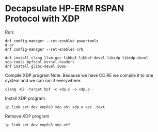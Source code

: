 # Decapsulate HP-ERM RSPAN Protocol with XDP


Run:

```
dnf config-manager --set-enabled powertools
# or
dnf config-manager --set-enabled crb
```
```
dnf install clang llvm gcc libbpf libbpf-devel libxdp libxdp-devel xdp-tools bpftool kernel-headers
dnf install glibc-devel.i686
```

Compile XDP program
Note: Because we have CO.RE we compile it to one system and we can run it everywhere.
```
clang -O2 -target bpf -c xdp.c -o xdp.o
```
Install XDP program
```
ip link set dev enp0s3 xdp obj xdp.o sec .text
```

Remove XDP program
```
ip link set dev enp0s3 xdp off
```

